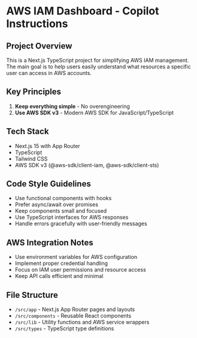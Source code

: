 # AWS IAM Dashboard - Copilot Instructions

<!-- Use this file to provide workspace-specific custom instructions to Copilot. For more details, visit https://code.visualstudio.com/docs/copilot/copilot-customization#_use-a-githubcopilotinstructionsmd-file -->

## Project Overview
This is a Next.js TypeScript project for simplifying AWS IAM management. The main goal is to help users easily understand what resources a specific user can access in AWS accounts.

## Key Principles
1. **Keep everything simple** - No overengineering
2. **Use AWS SDK v3** - Modern AWS SDK for JavaScript/TypeScript

## Tech Stack
- Next.js 15 with App Router
- TypeScript
- Tailwind CSS
- AWS SDK v3 (@aws-sdk/client-iam, @aws-sdk/client-sts)

## Code Style Guidelines
- Use functional components with hooks
- Prefer async/await over promises
- Keep components small and focused
- Use TypeScript interfaces for AWS responses
- Handle errors gracefully with user-friendly messages

## AWS Integration Notes
- Use environment variables for AWS configuration
- Implement proper credential handling
- Focus on IAM user permissions and resource access
- Keep API calls efficient and minimal

## File Structure
- `/src/app` - Next.js App Router pages and layouts
- `/src/components` - Reusable React components
- `/src/lib` - Utility functions and AWS service wrappers
- `/src/types` - TypeScript type definitions
